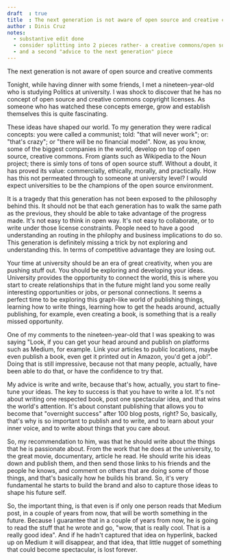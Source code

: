 ```yaml
---
draft  : true
title  : The next generation is not aware of open source and creative commons
author : Dinis Cruz
notes:
  - substantive edit done
  - consider splitting into 2 pieces rather- a creative commons/open source piece
  - and a second "advice to the next generation" piece
---
```


The next generation is not aware of open source and creative comments

Tonight, while having dinner with some friends, I met a nineteen-year-old who is studying Politics at university. I was shock to discover that he has no concept of open source and creative commons copyright licenses. As someone who has watched these concepts emerge, grow and establish themselves this is quite fascinating.

These ideas have shaped our world. To my generation they were radical concepts: you were called a communist; told: "that will never work"; or: "that's crazy"; or "there will be no financial model". Now, as you know, some of the biggest companies in the world, develop on top of open source, creative commons. From giants such as Wikipedia to the Noun project; there is simly tons of tons of open source stuff. Without a doubt, it has proved its value: commercially, ethically, morally, and practically. How has this not permeated through to someone at university level? I would expect universities to be the champions of the open source environment. 

It is a tragedy that this generation has not been exposed to the philosophy behind this. It should not be that each generation has to walk the same path as the previous, they should be able to take advantage of the progress made. It's not easy to think in open way. It's not easy to collaborate, or to write under those license constraints. People need to have a good understanding an routing in the philophy and business implications to do so. This generation is definitely missing a trick by not exploring and understanding this. In terms of competitive advantage they are losing out. 

Your time at university should be an era of great creativity, when you are pushing stuff out. You should be exploring and developing your ideas. University provides the opportunity to connect the world, this is where you start to create relationships that in the future might land you some really interesting opportunities or jobs, or personal connections. It seems a perfect time to be exploring this 
                graph-like 
world of publishing things, learning how to write things, learning how to get the heads around, actually publishing, for example, even creating a book, is something that is a really missed opportunity.

One of my comments to the nineteen-year-old that I was speaking to was saying "Look, if you can get your head around and publish on platforms such as Medium, for example. Link your articles to public locations, maybe even publish a book, even get it printed out in Amazon, you'd get a job!". Doing that is still impressive, because not that many people, actually, have been able to do that, or have the confidence to try that. 

My advice is write and write, because that's how, actually, you start to fine-tune your ideas. The key to success is that you have to write a lot. It's not about writing one respected book, post one spectacular idea, and that wins the world's attention. It's about  constant publishing that allows you to become that "overnight success" after 100 blog posts, right? So, basically, that's why is so important to publish and to write, and to learn about your inner voice, and to write about things that you care about. 

So, my recommendation to him, was that he should write about the things that he is passionate about. From the work that he does at the university, to the great movie, documentary, article he read. He should write his ideas down and publish them, and then send those links to his friends and the people he knows, and comment on others that are doing some of those things, and that's basically how he builds his brand. So, it's very fundamental he starts to build the brand and also to capture those ideas to shape his future self.

So, the important thing, is that even is if only one person reads that Medium post, in a couple of years from now, that will be worth something in the future. Because I guarantee that in a couple of years from now, he is going to read the stuff that he wrote and go, "wow, that is really cool. That is a really good idea". And if he hadn't captured that idea on hyperlink, backed up on Medium it will disappear, and that idea, that little nugget of something that could become spectacular, is lost forever.


